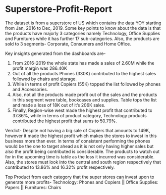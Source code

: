 # Superstore-Profit-Report

The dataset is from a superstore of US which contains the data YOY starting from Jan, 2016 to Dec, 2019. Some key points to know about the data is that the products have majorly 3 categories namely Technology, Office Supplies and Furnitures while it has further 17 sub-categories. Also, the products are sold to 3 segments- Corporate, Consumers and Home Office.

Key insights generated from the dashboards are-
1.	From 2016-2019 the whole state has made a sales of 2.60M while the profit margin was 286.40K
2.	Out of all the products Phones (330K) contributed to the highest sales followed by chairs and storage.
3.	While in terms of profit Copiers (55K) topped the list followed by phones and Accessories.
4.	Also, not all the products made profit out of the sales and the products in this segment were table, bookcases and supplies. Table tops the list and made a loss of 18K out of it’s 206K sales.
5.	Finally, Region-wise west made the highest profit that contributed to 37.86%, while in terms of product category, Technology products contributed the highest profit that sums to 50.79%.

Verdict- Despite not having a big sale of Copiers that amounts to 149K, however it made the highest profit which makes the stores to invest in this business more than ever. In terms of consistent performing the phones would be the one to target ahead as it is not only having higher sales but also the profit being contributed is considerable. The products to watch out for in the upcoming time is table as the loss it incurred was considerable. Also, the stores must look into the central and south region respectively that contributed to 13.86% and 16.32% profit respectively.

Top Product from each category that the super stores can invest upon to generate more profits-
Technology: Phones and Copiers || 
Office Supplies: Papers || 
Furnitures: Chairs
